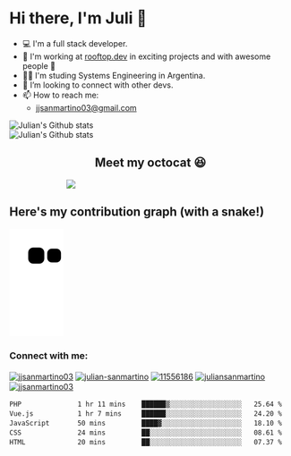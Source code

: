 # Hi there, I'm Juli 👋
- 💻 I'm a full stack developer.
- 🚀 I'm working at [rooftop.dev](https://rooftop.dev) in exciting projects and with awesome people 🤯
- 👨‍🎓 I'm studing Systems Engineering in Argentina.
- 🤝 I’m looking to connect with other devs.
- 📫 How to reach me:
  - jjsanmartino03@gmail.com

<picture>
  <source media="(prefers-color-scheme: dark)" srcset="https://github-readme-stats.vercel.app/api?username=jjsanmartino03&count_private=true&show_icons=true&hide=stars,issues&theme=dark">
  <img alt="Julian's Github stats" src="https://github-readme-stats.vercel.app/api?username=jjsanmartino03&count_private=true&show_icons=true&hide=stars,issues">
</picture>

</br>

<picture>
  <source media="(prefers-color-scheme: dark)" srcset="https://github-readme-stats.vercel.app/api/top-langs/?username=jjsanmartino03&hide=Jupyter+Notebook&layout=compact&theme=dark">
  <img alt="Julian's Github stats" src="https://github-readme-stats.vercel.app/api?username=jjsanmartino03&count_private=true&show_icons=true&hide=stars,issues">
</picture>

<h2 align='center'>
Meet my octocat 😆
</h3>
<p align='center'>
  <img align='center' style='width:300px;margin:auto;display:flex;justify-content:center' src='https://user-images.githubusercontent.com/58923155/133898287-bf560654-7f3c-44c0-8046-9e8d04aed1a5.png'>
</p>

## Here's my contribution graph (with a snake!)
<img src="https://github.com/jjsanmartino03/jjsanmartino03/blob/output/github-contribution-grid-snake.svg">
</p>
  
<h3 align="left">Connect with me:</h3>
<p align="left">
<a href="https://dev.to/jjsanmartino03" target="blank"><img align="center" src="https://cdn.jsdelivr.net/npm/simple-icons@3.0.1/icons/dev-dot-to.svg" alt="jjsanmartino03" height="30" width="40" /></a>
<a href="https://linkedin.com/in/julian-sanmartino" target="blank"><img align="center" src="https://raw.githubusercontent.com/rahuldkjain/github-profile-readme-generator/master/src/images/icons/Social/linked-in-alt.svg" alt="julian-sanmartino" height="30" width="40" /></a>
<a href="https://stackoverflow.com/users/11556186" target="blank"><img align="center" src="https://raw.githubusercontent.com/rahuldkjain/github-profile-readme-generator/master/src/images/icons/Social/stack-overflow.svg" alt="11556186" height="30" width="40" /></a>
<a href="https://kaggle.com/juliansanmartino" target="blank"><img align="center" src="https://raw.githubusercontent.com/rahuldkjain/github-profile-readme-generator/master/src/images/icons/Social/kaggle.svg" alt="juliansanmartino" height="30" width="40" /></a>
<a href="https://www.hackerrank.com/jjsanmartino03" target="blank"><img align="center" src="https://raw.githubusercontent.com/rahuldkjain/github-profile-readme-generator/master/src/images/icons/Social/hackerrank.svg" alt="jjsanmartino03" height="30" width="40" /></a>
</p>

<!--START_SECTION:waka-->

```txt
PHP              1 hr 11 mins    ██████▒░░░░░░░░░░░░░░░░░░   25.64 %
Vue.js           1 hr 7 mins     ██████░░░░░░░░░░░░░░░░░░░   24.20 %
JavaScript       50 mins         ████▓░░░░░░░░░░░░░░░░░░░░   18.10 %
CSS              24 mins         ██░░░░░░░░░░░░░░░░░░░░░░░   08.61 %
HTML             20 mins         ██░░░░░░░░░░░░░░░░░░░░░░░   07.37 %
```

<!--END_SECTION:waka-->
